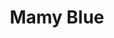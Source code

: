 ---
title: "Mamy Blue"
url: /ciudad-autonoma-de-buenos-aires/mamy-blue-avenida-cabildo/
shop: Kleidung
---